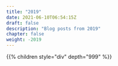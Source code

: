 ```yaml
---
title: "2019"
date: 2021-06-10T06:54:15Z
draft: false
description: "Blog posts from 2019"
chapter: false
weight: -2019
---
```


{{% children style="div" depth="999" %}}
